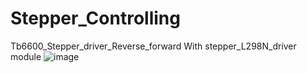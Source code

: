 # Stepper_Controlling
Tb6600_Stepper_driver_Reverse_forward
With stepper_L298N_driver module
![image](https://github.com/VaishabhJalmi/Stepper_Controlling/assets/69182306/14a9adb8-1b09-4c0c-aa91-d4ec93a8c372)
